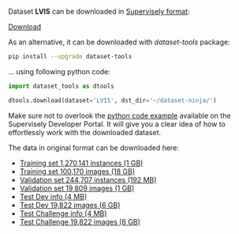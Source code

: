 Dataset **LVIS** can be downloaded in [Supervisely format](https://developer.supervisely.com/api-references/supervisely-annotation-json-format):

 [Download](https://assets.supervisely.com/supervisely-supervisely-assets-public/teams_storage/R/f/nl/ytg9lEdiV94VyuvDAlJlM0fqhSra6ZoormArNATb8lmtnHgFCS1OJS5G4u83H4lpx3P1sMqfIG7NPd7gEt3OSaTALAOdLzEZJvL5G4BqfNmP3qlWxCA37dQYDPJ4.tar)

As an alternative, it can be downloaded with *dataset-tools* package:
``` bash
pip install --upgrade dataset-tools
```

... using following python code:
``` python
import dataset_tools as dtools

dtools.download(dataset='LVIS', dst_dir='~/dataset-ninja/')
```
Make sure not to overlook the [python code example](https://developer.supervisely.com/getting-started/python-sdk-tutorials/iterate-over-a-local-project) available on the Supervisely Developer Portal. It will give you a clear idea of how to effortlessly work with the downloaded dataset.

The data in original format can be downloaded here:

- [Training set 1,270,141 instances (1 GB)](https://dl.fbaipublicfiles.com/LVIS/lvis_v1_train.json.zip)
- [Training set 100,170 images (18 GB)](http://images.cocodataset.org/zips/train2017.zip)
- [Validation set 244,707 instances (192 MB)](https://dl.fbaipublicfiles.com/LVIS/lvis_v1_val.json.zip)
- [Validation set 19,809 images (1 GB)](http://images.cocodataset.org/zips/val2017.zip)
- [Test Dev info (4 MB)](https://dl.fbaipublicfiles.com/LVIS/lvis_v1_image_info_test_dev.json.zip)
- [Test Dev 19,822 images (6 GB)](http://images.cocodataset.org/zips/test2017.zip)
- [Test Challenge  info (4 MB)](https://dl.fbaipublicfiles.com/LVIS/lvis_v1_image_info_test_challenge.json.zip)
- [Test Challenge  19,822 images (6 GB)](http://images.cocodataset.org/zips/test2017.zip)
